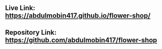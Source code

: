 ## Live Link: https://abdulmobin417.github.io/flower-shop/

## Repository Link: https://github.com/abdulmobin417/flower-shop
